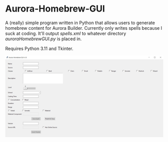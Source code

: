 # Aurora-Homebrew-GUI
A (really) simple program written in Python that allows users to generate homebrew content for Aurora Builder. Currently only writes spells because I suck at coding. It'll output _spells.xml_ to whatever directory _auroraHomebrewGUI.py_ is placed in.

Requires Python 3.11 and Tkinter.

![Screenshot](https://raw.githubusercontent.com/ERRORCODE509/Aurora-Homebrew-GUI/main/Screenshot%202023-09-26%20150437.png)
